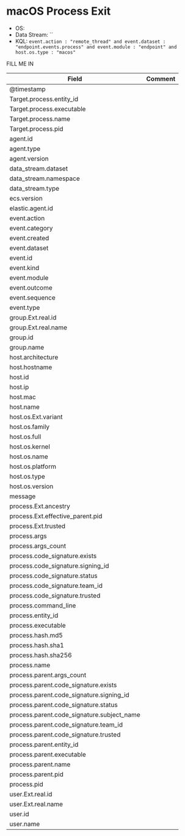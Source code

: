 # macOS Process Exit

- OS: 
- Data Stream: ``
- KQL: `event.action : "remote_thread" and event.dataset : "endpoint.events.process" and event.module : "endpoint" and host.os.type : "macos"`

FILL ME IN

| Field | Comment |
|---|---|
| @timestamp |  |
| Target.process.entity_id |  |
| Target.process.executable |  |
| Target.process.name |  |
| Target.process.pid |  |
| agent.id |  |
| agent.type |  |
| agent.version |  |
| data_stream.dataset |  |
| data_stream.namespace |  |
| data_stream.type |  |
| ecs.version |  |
| elastic.agent.id |  |
| event.action |  |
| event.category |  |
| event.created |  |
| event.dataset |  |
| event.id |  |
| event.kind |  |
| event.module |  |
| event.outcome |  |
| event.sequence |  |
| event.type |  |
| group.Ext.real.id |  |
| group.Ext.real.name |  |
| group.id |  |
| group.name |  |
| host.architecture |  |
| host.hostname |  |
| host.id |  |
| host.ip |  |
| host.mac |  |
| host.name |  |
| host.os.Ext.variant |  |
| host.os.family |  |
| host.os.full |  |
| host.os.kernel |  |
| host.os.name |  |
| host.os.platform |  |
| host.os.type |  |
| host.os.version |  |
| message |  |
| process.Ext.ancestry |  |
| process.Ext.effective_parent.pid |  |
| process.Ext.trusted |  |
| process.args |  |
| process.args_count |  |
| process.code_signature.exists |  |
| process.code_signature.signing_id |  |
| process.code_signature.status |  |
| process.code_signature.team_id |  |
| process.code_signature.trusted |  |
| process.command_line |  |
| process.entity_id |  |
| process.executable |  |
| process.hash.md5 |  |
| process.hash.sha1 |  |
| process.hash.sha256 |  |
| process.name |  |
| process.parent.args_count |  |
| process.parent.code_signature.exists |  |
| process.parent.code_signature.signing_id |  |
| process.parent.code_signature.status |  |
| process.parent.code_signature.subject_name |  |
| process.parent.code_signature.team_id |  |
| process.parent.code_signature.trusted |  |
| process.parent.entity_id |  |
| process.parent.executable |  |
| process.parent.name |  |
| process.parent.pid |  |
| process.pid |  |
| user.Ext.real.id |  |
| user.Ext.real.name |  |
| user.id |  |
| user.name |  |

